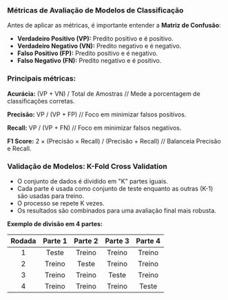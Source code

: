 ### Métricas de Avaliação de Modelos de Classificação

Antes de aplicar as métricas, é importante entender a **Matriz de Confusão**:

- **Verdadeiro Positivo (VP):** Predito positivo e é positivo.
- **Verdadeiro Negativo (VN):** Predito negativo e é negativo.
- **Falso Positivo (FP):** Predito positivo e é negativo.
- **Falso Negativo (FN):** Predito negativo e é positivo.

### Principais métricas:

**Acurácia:** (VP + VN) / Total de Amostras  // Mede a porcentagem de classificações corretas.

**Precisão:** VP / (VP + FP)  // Foco em minimizar falsos positivos.

**Recall:** VP / (VP + FN)  // Foco em minimizar falsos negativos.

**F1 Score:** 2 × (Precisão × Recall) / (Precisão + Recall)  // Balanceia Precisão e Recall.

### Validação de Modelos: K-Fold Cross Validation

- O conjunto de dados é dividido em "K" partes iguais.
- Cada parte é usada como conjunto de teste enquanto as outras (K-1) são usadas para treino.
- O processo se repete K vezes.
- Os resultados são combinados para uma avaliação final mais robusta.

**Exemplo de divisão em 4 partes:**

| Rodada | Parte 1 | Parte 2 | Parte 3 | Parte 4 |
|:------:|:-------:|:-------:|:-------:|:-------:|
| 1      | Teste   | Treino  | Treino  | Treino  |
| 2      | Treino  | Teste   | Treino  | Treino  |
| 3      | Treino  | Treino  | Teste   | Treino  |
| 4      | Treino  | Treino  | Treino  | Teste   |
